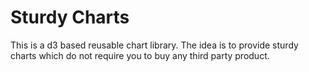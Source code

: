 # Sturdy Charts
This is a d3 based reusable chart library. The idea is to provide sturdy charts which do not require you to buy any third party product.
